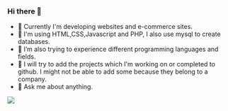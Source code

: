 ### Hi there 👋


- 🔭 Currently I'm developing websites and e-commerce sites.
- 🌱 I'm using HTML,CSS,Javascript and PHP, I also use mysql to create databases.
- 👯 I’m also trying to experience different programming languages and fields.
- 🤔 I will try to add the projects which I'm working on or completed to github. I might not be able to add some because they belong to a company.
- 💬 Ask me about anything.


<img src="https://github-readme-stats.vercel.app/api?username=kececihasan&&show_icons=true&title_color=0098CE&icon_color=0098CE&text_color=000000&bg_color=FFFFFF">
